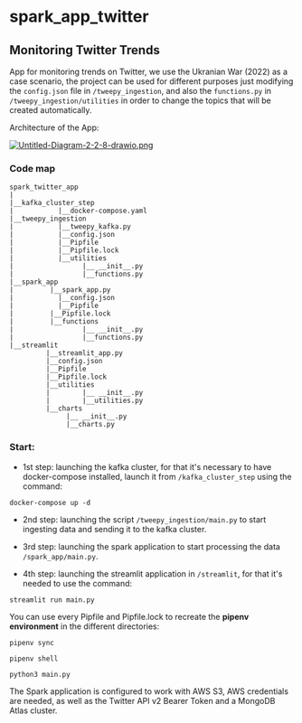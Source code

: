 # spark_app_twitter
## Monitoring Twitter Trends

App for monitoring trends on Twitter, we use the Ukranian War (2022) as a case scenario,
the project can be used for different purposes just modifying the `config.json` file in `/tweepy_ingestion`, and also the `functions.py` 
in `/tweepy_ingestion/utilities` in order to change the topics that will be created automatically.

Architecture of the App:

[![Untitled-Diagram-2-2-8-drawio.png](https://i.postimg.cc/LX6v1bz2/Untitled-Diagram-2-2-8-drawio.png)](https://postimg.cc/McNyktPF)

### Code map
```
spark_twitter_app
|
|__kafka_cluster_step
|		    |__docker-compose.yaml
|__tweepy_ingestion
|		    |__tweepy_kafka.py
|		    |__config.json
|		    |__Pipfile
|		    |__Pipfile.lock
|		    |__utilities
|			      |__ __init__.py
|			      |__functions.py
|__spark_app
|         |__spark_app.py
|	        |__config.json
|	        |__Pipfile
|         |__Pipfile.lock
|         |__functions
|		          |__ __init__.py
|		          |__functions.py
|__streamlit
	     |__streamlit_app.py
	     |__config.json
	     |__Pipfile
	     |__Pipfile.lock
	     |__utilities
	     |	      |__ __init__.py
	     |	      |__utilities.py
	     |__charts
		      |__ __init__.py
		      |__charts.py

```

### Start:

* 1st step: launching the kafka cluster, for that it's necessary to have docker-compose installed, launch it from
`/kafka_cluster_step` using the command:

```
docker-compose up -d
```
* 2nd step: launching the script `/tweepy_ingestion/main.py` to start ingesting data and sending it to the kafka cluster.

* 3rd step: launching the spark application to start processing the data `/spark_app/main.py`.

* 4th step: launching the streamlit application in `/streamlit`, for that it's needed to use the command:

```
streamlit run main.py
```

You can use every Pipfile and Pipfile.lock to recreate the **pipenv environment** in the different directories:

```
pipenv sync

pipenv shell

python3 main.py
```
The Spark application is configured to work with AWS S3, AWS credentials are needed, as well as the Twitter API v2 Bearer Token and a 
MongoDB Atlas cluster.
